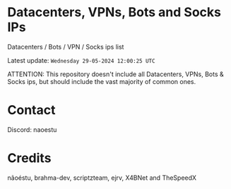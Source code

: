 # Datacenters, VPNs, Bots and Socks IPs
 
Datacenters / Bots / VPN / Socks ips list

Latest update: `Wednesday 29-05-2024 12:00:25 UTC` 

ATTENTION: This repository doesn't include all Datacenters, VPNs, Bots & Socks ips, 
but should include the vast majority of common ones.

# Contact
Discord: naoestu

# Credits
nãoéstu, brahma-dev, scriptzteam, ejrv, X4BNet and TheSpeedX
